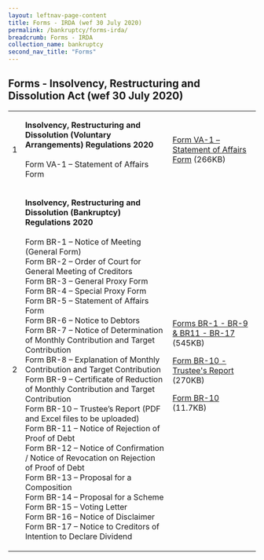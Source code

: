 ```yaml
---
layout: leftnav-page-content
title: Forms - IRDA (wef 30 July 2020)
permalink: /bankruptcy/forms-irda/
breadcrumb: Forms - IRDA 
collection_name: bankruptcy
second_nav_title: "Forms"
---
```


Forms - Insolvency, Restructuring and Dissolution Act (wef 30 July 2020)
---

<table>
 <tr>
  <td>1</td>
  <td>
  
   <b>Insolvency, Restructuring and Dissolution (Voluntary Arrangements) Regulations 2020</b> <br><br>
    Form VA-1 – Statement of Affairs Form</td>
  <td>
   <a href="/files/FormVA-1-StatementofAffairsForm.pdf/" target="_blank">Form VA-1 – Statement of Affairs Form</a> (266KB)</td>
 </tr>
 <tr>
  <td>2</td>
  <td>
   
   <b>Insolvency, Restructuring and Dissolution (Bankruptcy) Regulations 2020</b><br><br>
  Form BR-1 – Notice of Meeting (General Form)<BR>
  Form BR-2 – Order of Court for General Meeting of Creditors<BR>
  Form BR-3 – General Proxy Form<BR>
  Form BR-4 – Special Proxy Form<BR>
  Form BR-5 – Statement of Affairs Form<BR>
  Form BR-6 – Notice to Debtors<BR>
  Form BR-7 – Notice of Determination of Monthly Contribution and Target Contribution<BR>
  Form BR-8 – Explanation of Monthly Contribution and Target Contribution<BR>
  Form BR-9 – Certificate of Reduction of Monthly Contribution and Target Contribution<BR>
  Form BR-10 – Trustee’s Report (PDF and Excel files to be uploaded)<BR>
  Form BR-11 – Notice of Rejection of Proof of Debt<BR>
  Form BR-12 – Notice of Confirmation / Notice of Revocation on Rejection of Proof of Debt<BR>
  Form BR-13 – Proposal for a Composition<BR>
  Form BR-14 – Proposal for a Scheme<BR>
  Form BR-15 – Voting Letter<BR>
  Form BR-16 – Notice of Disclaimer<BR>
  Form BR-17 – Notice to Creditors of Intention to Declare Dividend<BR></td>
  
  <td>
<a href="/files/FormsBR-1-BR-9,BR11-BR-17.pdf/" target="_blank">Forms BR-1 - BR-9 & BR11 - BR-17</a> (545KB)<br>

<a href="/files/FormBR-10-Trustee'sReport.pdf/" target="_blank">Form BR-10 - Trustee's Report</a> (270KB)<br>

<a href="/files/FormBR-10.xlsx/" target="_blank">Form BR-10</a> (11.7KB)</td>
</tr>
</table>

